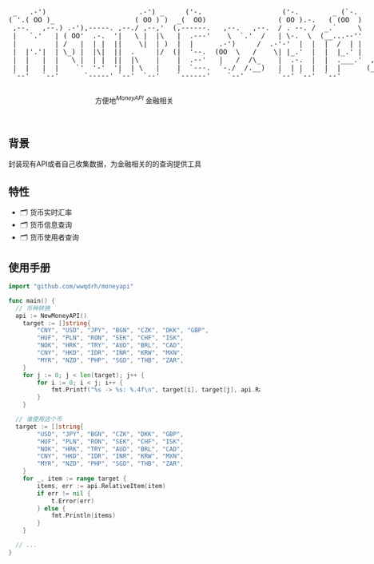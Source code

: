 <p align='center'>
  <pre style="float:left;">
 _   .-')                      .-') _     ('-.                   ('-.        _ (`-.            
( '.( OO )_                   ( OO ) )  _(  OO)                 ( OO ).-.   ( (OO  )           
 ,--.   ,--.) .-'),-----. ,--./ ,--,'  (,------.   ,--.   ,--.  / . --. /  _.`     \   ,-.-')  
 |   `.'   | ( OO'  .-.  '|   \ |  |\   |  .---'    \  `.'  /   | \-.  \  (__...--''   |  |OO) 
 |         | /   |  | |  ||    \|  | )  |  |      .-')     /  .-'-'  |  |  |  /  | |   |  |  \ 
 |  |'.'|  | \_) |  |\|  ||  .     |/  (|  '--.  (OO  \   /    \| |_.'  |  |  |_.' |   |  |(_/ 
 |  |   |  |   \ |  | |  ||  |\    |    |  .--'   |   /  /\_    |  .-.  |  |  .___.'  ,|  |_.' 
 |  |   |  |    `'  '-'  '|  | \   |    |  `---.  `-./  /.__)   |  | |  |  |  |      (_|  |    
 `--'   `--'      `-----' `--'  `--'    `------'    `--'        `--' `--'  `--'        `--'    
  </pre>
</p>

<p align='center'>
方便地<sup><em>MoneyAPI</em></sup> 金融相关
<br> 
</p>

<br>

## 背景

封装现有API或者自己收集数据，为金融相关的的查询提供工具

## 特性

- 🗂 货币实时汇率
- 🗂 货币信息查询
- 🗂 货币使用者查询

## 使用手册

```go
import "github.com/wwqdrh/moneyapi"

func main() {
  // 币种转换
  api := NewMoneyAPI()
	target := []string{
		"CNY", "USD", "JPY", "BGN", "CZK", "DKK", "GBP",
		"HUF", "PLN", "RON", "SEK", "CHF", "ISK",
		"NOK", "HRK", "TRY", "AUD", "BRL", "CAD",
		"CNY", "HKD", "IDR", "INR", "KRW", "MXN",
		"MYR", "NZD", "PHP", "SGD", "THB", "ZAR",
	}
	for j := 0; j < len(target); j++ {
		for i := 0; i < j; i++ {
			fmt.Printf("%s -> %s: %.4f\n", target[i], target[j], api.Rate(target[i], target[j]))
		}
	}

  // 谁使用这个币
  target := []string{
		"USD", "JPY", "BGN", "CZK", "DKK", "GBP",
		"HUF", "PLN", "RON", "SEK", "CHF", "ISK",
		"NOK", "HRK", "TRY", "AUD", "BRL", "CAD",
		"CNY", "HKD", "IDR", "INR", "KRW", "MXN",
		"MYR", "NZD", "PHP", "SGD", "THB", "ZAR",
	}
	for _, item := range target {
		items, err := api.RelativeItem(item)
		if err != nil {
			t.Error(err)
		} else {
			fmt.Println(items)
		}
	}

  // ...
}
```